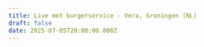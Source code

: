 ```yaml
---
title: Live met burgerservice - Vera, Groningen (NL)
draft: false
date: 2025-07-05T20:00:00.000Z
---
```

